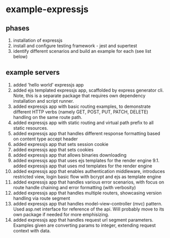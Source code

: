 # example-expressjs

## phases
1. installation of expressjs
2. install and configure testing framework - jest and supertest
3. identify different scenarios and build an example for each (see list below)

## example servers
1. added 'hello world' expressjs app
2. added ejs templated expressjs app, scaffolded by express generator cli. Note, this is a separate package that requires own dependency installation and script runner.
3. added expressjs app with basic routing examples, to demonstrate different HTTP verbs (namely GET, POST, PUT, PATCH, DELETE) handling on the same route path.
4. added expressjs app with static routing and virtual path prefix to all static resources.
5. added expressjs app that handles different response formatting based on content type accept header
6. added expressjs app that sets session cookie
7. added expressjs app that sets cookies
8. added expressjs app that allows binaries downloading
9. added expressjs app that uses ejs templates for the render engine
9.1. added expressjs app that uses md templates for the render engine
10. added expressjs app that enables authentication middleware, introduces restricted view, login basic flow with bcrypt and ejs as template engine
11. added expressjs app that handles various error scenarios, with focus on route handle chaining and error formatting (with verbosity)
12. added expressjs app that handles multiple routers, showcasing version handling via route segment
13. added expressjs app that handles model-view-controller (mvc) pattern. Used asp.net interface for reference of the api. Will probably move to its own package if needed for more emphisizing.
14. added expressjs app that handles request url segment parameters. Examples given are converting params to integer, extending request context with data.